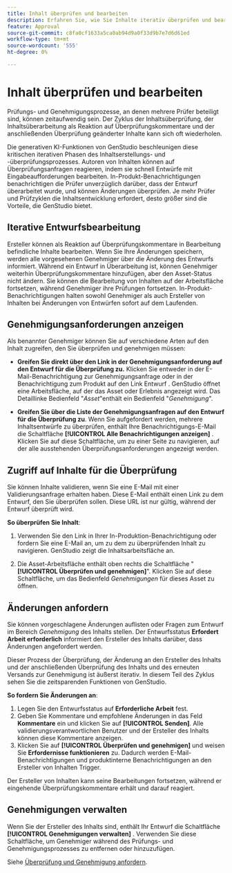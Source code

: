 ```yaml
---
title: Inhalt überprüfen und bearbeiten
description: Erfahren Sie, wie Sie Inhalte iterativ überprüfen und bearbeiten können.
feature: Approval
source-git-commit: c8fa0cf1633a5ca0ab94d9a0f33d9b7e7d6d61ed
workflow-type: tm+mt
source-wordcount: '555'
ht-degree: 0%

---
```



# Inhalt überprüfen und bearbeiten

Prüfungs- und Genehmigungsprozesse, an denen mehrere Prüfer beteiligt sind, können zeitaufwendig sein. Der Zyklus der Inhaltsüberprüfung, der Inhaltsüberarbeitung als Reaktion auf Überprüfungskommentare und der anschließenden Überprüfung geänderter Inhalte kann sich oft wiederholen.

Die generativen KI-Funktionen von GenStudio beschleunigen diese kritischen iterativen Phasen des Inhaltserstellungs- und -überprüfungsprozesses. Autoren von Inhalten können auf Überprüfungsanfragen reagieren, indem sie schnell Entwürfe mit Eingabeaufforderungen bearbeiten. In-Produkt-Benachrichtigungen benachrichtigen die Prüfer unverzüglich darüber, dass der Entwurf überarbeitet wurde, und können Änderungen überprüfen. Je mehr Prüfer und Prüfzyklen die Inhaltsentwicklung erfordert, desto größer sind die Vorteile, die GenStudio bietet.

## Iterative Entwurfsbearbeitung

Ersteller können als Reaktion auf Überprüfungskommentare in Bearbeitung befindliche Inhalte bearbeiten. Wenn Sie Ihre Änderungen speichern, werden alle vorgesehenen Genehmiger über die Änderung des Entwurfs informiert. Während ein Entwurf in Überarbeitung ist, können Genehmiger weiterhin Überprüfungskommentare hinzufügen, aber den Asset-Status nicht ändern. Sie können die Bearbeitung von Inhalten auf der Arbeitsfläche fortsetzen, während Genehmiger ihre Prüfungen fortsetzen. In-Produkt-Benachrichtigungen halten sowohl Genehmiger als auch Ersteller von Inhalten bei Änderungen von Entwürfen sofort auf dem Laufenden.

## Genehmigungsanforderungen anzeigen

Als benannter Genehmiger können Sie auf verschiedene Arten auf den Inhalt zugreifen, den Sie überprüfen und genehmigen müssen:

* **Greifen Sie direkt über den Link in der Genehmigungsanforderung auf den Entwurf für die Überprüfung zu.** Klicken Sie entweder in der E-Mail-Benachrichtigung zur Genehmigungsanfrage oder in der Benachrichtigung zum Produkt auf den Link Entwurf . GenStudio öffnet eine Arbeitsfläche, auf der das Asset oder Erlebnis angezeigt wird. Das Detaillinke Bedienfeld &quot;_Asset_&quot;enthält ein Bedienfeld &quot;_Genehmigung_&quot;.

* **Greifen Sie über die Liste der Genehmigungsanfragen auf den Entwurf für die Überprüfung zu**. Wenn Sie aufgefordert werden, mehrere Inhaltsentwürfe zu überprüfen, enthält Ihre Benachrichtigungs-E-Mail die Schaltfläche **[!UICONTROL Alle Benachrichtigungen anzeigen]** . Klicken Sie auf diese Schaltfläche, um zu einer Seite zu navigieren, auf der alle ausstehenden Überprüfungsanforderungen angezeigt werden.

## Zugriff auf Inhalte für die Überprüfung

Sie können Inhalte validieren, wenn Sie eine E-Mail mit einer Validierungsanfrage erhalten haben. Diese E-Mail enthält einen Link zu dem Entwurf, den Sie überprüfen sollen. Diese URL ist nur gültig, während der Entwurf überprüft wird.

**So überprüfen Sie Inhalt**:

1. Verwenden Sie den Link in Ihrer In-Produktion-Benachrichtigung oder fordern Sie eine E-Mail an, um zu dem zu überprüfenden Inhalt zu navigieren. GenStudio zeigt die Inhaltsarbeitsfläche an.

1. Die Asset-Arbeitsfläche enthält oben rechts die Schaltfläche &quot;**[!UICONTROL Überprüfen und genehmigen]**&quot;. Klicken Sie auf diese Schaltfläche, um das Bedienfeld _Genehmigungen_ für dieses Asset zu öffnen.

## Änderungen anfordern

Sie können vorgeschlagene Änderungen auflisten oder Fragen zum Entwurf im Bereich _Genehmigung_ des Inhalts stellen. Der Entwurfsstatus **Erfordert Arbeit erforderlich** informiert den Ersteller des Inhalts darüber, dass Änderungen angefordert werden.

Dieser Prozess der Überprüfung, der Änderung an den Ersteller des Inhalts und der anschließenden Überprüfung des Inhalts und des erneuten Versands zur Genehmigung ist äußerst iterativ. In diesem Teil des Zyklus sehen Sie die zeitsparenden Funktionen von GenStudio.

**So fordern Sie Änderungen an**:

1. Legen Sie den Entwurfsstatus auf **Erforderliche Arbeit** fest.
1. Geben Sie Kommentare und empfohlene Änderungen in das Feld **Kommentare** ein und klicken Sie auf **[!UICONTROL Senden]**. Alle validierungsverantwortlichen Benutzer und der Ersteller des Inhalts können diese Kommentare anzeigen.
1. Klicken Sie auf **[!UICONTROL Überprüfen und genehmigen]** und weisen Sie **Erfordernisse funktionieren** zu. Dadurch werden E-Mail-Benachrichtigungen und produktinterne Benachrichtigungen an den Ersteller von Inhalten Trigger.

Der Ersteller von Inhalten kann seine Bearbeitungen fortsetzen, während er eingehende Überprüfungskommentare erhält und darauf reagiert.

## Genehmigungen verwalten

Wenn Sie der Ersteller des Inhalts sind, enthält Ihr Entwurf die Schaltfläche **[!UICONTROL Genehmigungen verwalten]** . Verwenden Sie diese Schaltfläche, um Genehmiger während des Prüfungs- und Genehmigungsprozesses zu entfernen oder hinzuzufügen.

Siehe [Überprüfung und Genehmigung anfordern](./request-review.md).
